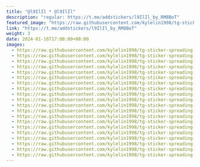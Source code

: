 ```yaml
---
title: "@l9IlIl * @l9IlIl"
description: "regular: https://t.me/addstickers/l9IlIl_by_RM8BoT"
featured_image: "https://raw.githubusercontent.com/kylelin1998/tg-sticker-spreading-worldwide-images/main/img/d8b806af-bb7e-4232-b201-e49fda1d167d.jpg"
link: "https://t.me/addstickers/l9IlIl_by_RM8BoT"
weight: 3
date: 2024-01-16T17:08:09+08:00
images:
  - https://raw.githubusercontent.com/kylelin1998/tg-sticker-spreading-worldwide-images/main/img/d8b806af-bb7e-4232-b201-e49fda1d167d.jpg
  - https://raw.githubusercontent.com/kylelin1998/tg-sticker-spreading-worldwide-images/main/img/d216d1fe-9b5a-4e3d-b02c-de88f4b34890.jpg
  - https://raw.githubusercontent.com/kylelin1998/tg-sticker-spreading-worldwide-images/main/img/62aa5a27-589e-41c2-9594-9b60a6944d7e.jpg
  - https://raw.githubusercontent.com/kylelin1998/tg-sticker-spreading-worldwide-images/main/img/8a0a89a5-816f-4a1a-ad65-85362b4640c8.jpg
  - https://raw.githubusercontent.com/kylelin1998/tg-sticker-spreading-worldwide-images/main/img/6da9acf4-7d4f-4a5a-9836-c835d5dd273b.jpg
  - https://raw.githubusercontent.com/kylelin1998/tg-sticker-spreading-worldwide-images/main/img/fb26b327-a653-4529-b47c-b3ade4aaa65e.jpg
  - https://raw.githubusercontent.com/kylelin1998/tg-sticker-spreading-worldwide-images/main/img/37620858-ebc7-4f50-a5fb-ed5d4481e2a2.jpg
  - https://raw.githubusercontent.com/kylelin1998/tg-sticker-spreading-worldwide-images/main/img/ab59adff-cb2f-4a06-8bd1-2ca2eb03602e.jpg
  - https://raw.githubusercontent.com/kylelin1998/tg-sticker-spreading-worldwide-images/main/img/f4b6577a-275b-49dc-8f21-c4d9260b016b.jpg
  - https://raw.githubusercontent.com/kylelin1998/tg-sticker-spreading-worldwide-images/main/img/8ce58582-56b1-4c95-a77f-26a722c06b55.jpg
  - https://raw.githubusercontent.com/kylelin1998/tg-sticker-spreading-worldwide-images/main/img/2e9193ae-c6ce-49a4-8d42-bdc72b3efa2c.jpg
  - https://raw.githubusercontent.com/kylelin1998/tg-sticker-spreading-worldwide-images/main/img/f4fe3b9e-a4af-4f6d-a9bc-8add43957866.jpg
  - https://raw.githubusercontent.com/kylelin1998/tg-sticker-spreading-worldwide-images/main/img/19106072-c7e7-4c96-a60b-c75e80bf60f0.jpg
  - https://raw.githubusercontent.com/kylelin1998/tg-sticker-spreading-worldwide-images/main/img/96aee18f-ec9f-4b63-85e1-cb2897a20709.jpg
  - https://raw.githubusercontent.com/kylelin1998/tg-sticker-spreading-worldwide-images/main/img/952a0a47-dcf6-4e4e-b757-a22009212467.jpg
  - https://raw.githubusercontent.com/kylelin1998/tg-sticker-spreading-worldwide-images/main/img/1ff60ed3-15f5-4800-a827-8e1b4f172e1e.jpg
  - https://raw.githubusercontent.com/kylelin1998/tg-sticker-spreading-worldwide-images/main/img/da9e382c-bb7f-4a71-922d-cb2f0480350d.jpg
  - https://raw.githubusercontent.com/kylelin1998/tg-sticker-spreading-worldwide-images/main/img/a9017b48-8037-4942-9fd7-c0ad38637b5e.jpg
  - https://raw.githubusercontent.com/kylelin1998/tg-sticker-spreading-worldwide-images/main/img/09dcdbc6-3fcf-492e-ba43-1d9bc084a9e8.jpg
  - https://raw.githubusercontent.com/kylelin1998/tg-sticker-spreading-worldwide-images/main/img/38f849d9-3325-44c1-bfe6-b4508d28d92c.jpg
---
```


